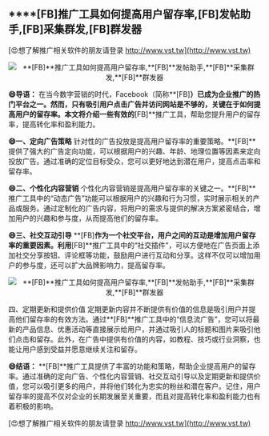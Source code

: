 ## ****[FB]**推广工具如何提高用户留存率,**[FB]**发帖助手,**[FB]**采集群发,**[FB]**群发器**

[😍想了解推广相关软件的朋友请登录 http://www.vst.tw](http://www.vst.tw)

 <center><img src="https://vst.tw/MP4/tuiguang/png/1.png" alt="**[FB]**推广工具如何提高用户留存率,**[FB]**发帖助手,**[FB]**采集群发,**[FB]**群发器"></center>

**😄导语：**
在当今数字营销的时代，Facebook（简称**[FB]**）已成为企业推广的热门平台之一。然而，只有吸引用户点击广告并访问网站是不够的，关键在于如何提高用户的留存率。本文将介绍一些有效的**[FB]**推广工具，帮助您提升用户的留存率，提高转化率和盈利能力。

**😄一、定向广告策略**
针对性的广告投放是提高用户留存率的重要策略。**[FB]**提供了强大的广告定向功能，可以根据用户的兴趣、年龄、地理位置等因素来定向投放广告。通过准确的定位目标受众，您可以更好地达到潜在用户，提高点击率和留存率。

**😄二、个性化内容营销**
个性化内容营销是提高用户留存率的关键之一。**[FB]**推广工具中的“动态广告”功能可以根据用户的兴趣和行为习惯，实时展示相关的产品或服务。通过定制化的广告内容，将用户的需求与提供的解决方案紧密结合，增加用户的兴趣和参与度，从而提高他们的留存率。

**😄三、社交互动引导**
**[FB]**作为一个社交平台，用户之间的互动是增加用户留存率的重要因素。利用**[FB]**推广工具中的“社交插件”，可以方便地在广告页面上添加社交分享按钮、评论框等功能，鼓励用户进行互动和分享。这样不仅可以增加用户的参与度，还可以扩大品牌影响力，提高留存率。

 <center><img src="https://vst.tw/MP4/tuiguang/png/3.png" alt="**[FB]**推广工具如何提高用户留存率,**[FB]**发帖助手,**[FB]**采集群发,**[FB]**群发器"></center>

四、定期更新和提供价值
定期更新内容并不断提供有价值的信息是吸引用户并提高他们留存率的有效方法。通过**[FB]**推广工具中的“信息流广告”，您可以将最新的产品信息、优惠活动等直接展示给用户，并通过吸引人的标题和图片来吸引他们点击和留存。此外，在广告中提供有价值的内容，如教程、技巧或行业洞察，也能让用户感到受益并愿意继续关注和留存。

**😄结语：**
**[FB]**推广工具提供了丰富的功能和策略，帮助企业提高用户的留存率。通过准确的定向广告、个性化内容营销、社交互动引导以及定期更新和提供价值，您可以吸引更多的用户，并将他们转化为忠实的粉丝和潜在客户。记住，用户留存率的提高不仅对企业的长期发展至关重要，而且对提高转化率和盈利能力也有着积极的影响。

[😍想了解推广相关软件的朋友请登录 http://www.vst.tw](http://www.vst.tw)



